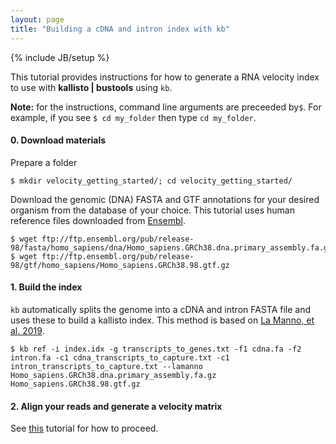 ```yaml
---
layout: page
title: "Building a cDNA and intron index with kb"
---
```


{% include JB/setup %}

This tutorial provides instructions for how to generate a RNA velocity index to use with __kallisto &#124; bustools__ using `kb`.

__Note:__ for the instructions, command line arguments are preceeded by`$`. For example, if you see `$ cd my_folder` then type `cd my_folder`.

#### 0. Download materials
Prepare a folder
```
$ mkdir velocity_getting_started/; cd velocity_getting_started/
```

Download the genomic (DNA) FASTA and GTF annotations for your desired organism from the database of your choice. This tutorial uses human reference files downloaded from [Ensembl](https://uswest.ensembl.org/info/data/ftp/index.html).
```
$ wget ftp://ftp.ensembl.org/pub/release-98/fasta/homo_sapiens/dna/Homo_sapiens.GRCh38.dna.primary_assembly.fa.gz
$ wget ftp://ftp.ensembl.org/pub/release-98/gtf/homo_sapiens/Homo_sapiens.GRCh38.98.gtf.gz
```

#### 1. Build the index
`kb` automatically splits the genome into a cDNA and intron FASTA file and uses these to build a kallisto index. This method is based on [La Manno, et al. 2019](https://doi.org/10.1038/s41586-018-0414-6).
```
$ kb ref -i index.idx -g transcripts_to_genes.txt -f1 cdna.fa -f2 intron.fa -c1 cdna_transcripts_to_capture.txt -c1 intron_transcripts_to_capture.txt --lamanno Homo_sapiens.GRCh38.dna.primary_assembly.fa.gz Homo_sapiens.GRCh38.98.gtf.gz
```

#### 2. Align your reads and generate a velocity matrix
See [this](kb_velocity_tutorial.html) tutorial for how to proceed.
